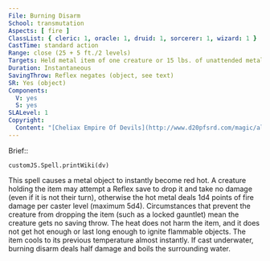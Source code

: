 ```yaml
---
File: Burning Disarm
School: transmutation
Aspects: [ fire ]
ClassList: { cleric: 1, oracle: 1, druid: 1, sorcerer: 1, wizard: 1 }
CastTime: standard action
Range: close (25 + 5 ft./2 levels)
Targets: Held metal item of one creature or 15 lbs. of unattended metal
Duration: Instantaneous
SavingThrow: Reflex negates (object, see text)
SR: Yes (object)
Components:
  V: yes
  S: yes
SLALevel: 1
Copyright:
  Content: "[Cheliax Empire Of Devils](http://www.d20pfsrd.com/magic/all-spells/b/b/burning-disarm)"
---
```

Brief:: 

```dataviewjs
customJS.Spell.printWiki(dv)
```

This spell causes a metal object to instantly become red hot. A creature holding the item may attempt a Reflex save to drop it and take no damage (even if it is not their turn), otherwise the hot metal deals 1d4 points of fire damage per caster level (maximum 5d4). Circumstances that prevent the creature from dropping the item (such as a locked gauntlet) mean the creature gets no saving throw. The heat does not harm the item, and it does not get hot enough or last long enough to ignite flammable objects. The item cools to its previous temperature almost instantly. If cast underwater, burning disarm deals half damage and boils the surrounding water.
